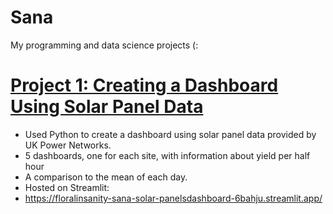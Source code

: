# Sana
My programming and data science projects (:

# [Project 1: Creating a Dashboard Using Solar Panel Data](https://github.com/FloralInsanity/Sana_Portfolio/tree/main/Solar_Panels)
* Used Python to create a dashboard using solar panel data provided by UK Power Networks.
* 5 dashboards, one for each site, with information about yield per half hour
* A comparison to the mean of each day.
* Hosted on Streamlit:
* https://floralinsanity-sana-solar-panelsdashboard-6bahju.streamlit.app/
